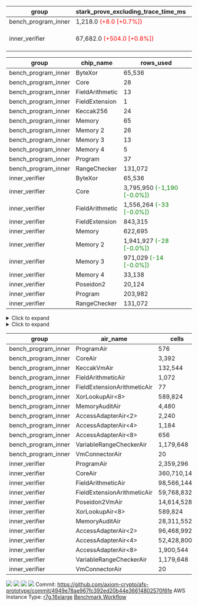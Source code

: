 | group | stark_prove_excluding_trace_time_ms | total_cells | total_cells_used | trace_gen_time_ms | verify_program_compile_ms |
| --- | --- | --- | --- | --- | --- |
| bench_program_inner | 1,218.0 <span style="color: red">(+8.0 [+0.7%])</span> | 1,915,713 | 277,352 | 2.0 |  |
| inner_verifier | 67,682.0 <span style="color: red">(+504.0 [+0.8%])</span> | 716,898,324 | 388,544,346 <span style="color: green">(-80,053 [-0.0%])</span> | 33,043.0 <span style="color: green">(-253.0 [-0.8%])</span> | 47,439.0 <span style="color: red">(+7.0 [+0.0%])</span> |

| group | chip_name | rows_used |
| --- | --- | --- |
| bench_program_inner | ByteXor | 65,536 |
| bench_program_inner | Core | 28 |
| bench_program_inner | FieldArithmetic | 13 |
| bench_program_inner | FieldExtension | 1 |
| bench_program_inner | Keccak256 | 24 |
| bench_program_inner | Memory | 65 |
| bench_program_inner | Memory 2 | 26 |
| bench_program_inner | Memory 3 | 13 |
| bench_program_inner | Memory 4 | 5 |
| bench_program_inner | Program | 37 |
| bench_program_inner | RangeChecker | 131,072 |
| inner_verifier | ByteXor | 65,536 |
| inner_verifier | Core | 3,795,950 <span style="color: green">(-1,190 [-0.0%])</span> |
| inner_verifier | FieldArithmetic | 1,556,264 <span style="color: green">(-33 [-0.0%])</span> |
| inner_verifier | FieldExtension | 843,315 |
| inner_verifier | Memory | 622,695 |
| inner_verifier | Memory 2 | 1,941,927 <span style="color: green">(-28 [-0.0%])</span> |
| inner_verifier | Memory 3 | 971,029 <span style="color: green">(-14 [-0.0%])</span> |
| inner_verifier | Memory 4 | 33,138 |
| inner_verifier | Poseidon2 | 20,124 |
| inner_verifier | Program | 203,982 |
| inner_verifier | RangeChecker | 131,072 |

<details>
<summary>Click to expand</summary>

| group | dsl_ir | opcode | frequency |
| --- | --- | --- | --- |
| bench_program_inner |  | JAL | 1 |
| bench_program_inner |  | STOREW | 2 |
| bench_program_inner | AddE | FE4ADD | 1 |
| bench_program_inner | AddF | ADD | 1 |
| bench_program_inner | AddVI | ADD | 6 |
| bench_program_inner | Alloc | ADD | 2 |
| bench_program_inner | Alloc | LOADW | 2 |
| bench_program_inner | Alloc | MUL | 2 |
| bench_program_inner | For | ADD | 2 |
| bench_program_inner | For | BNE | 3 |
| bench_program_inner | For | JAL | 1 |
| bench_program_inner | For | STOREW | 1 |
| bench_program_inner | Halt | TERMINATE | 1 |
| bench_program_inner | IfEqI | BNE | 2 |
| bench_program_inner | ImmE | STOREW | 8 |
| bench_program_inner | ImmF | STOREW | 2 |
| bench_program_inner | ImmV | STOREW | 3 |
| bench_program_inner | Keccak256 | KECCAK256 | 1 |
| bench_program_inner | StoreV | STOREW2 | 2 |
| inner_verifier |  | JAL | 1 |
| inner_verifier |  | STOREW | 2 |
| inner_verifier | AddE | FE4ADD | 223,787 |
| inner_verifier | AddEFFI | LOADW | 127 |
| inner_verifier | AddEFFI | STOREW | 381 |
| inner_verifier | AddEFI | ADD | 168 |
| inner_verifier | AddEI | ADD | 66,784 |
| inner_verifier | AddFI | ADD | 12,452 <span style="color: green">(-33 [-0.3%])</span> |
| inner_verifier | AddV | ADD | 5,980 |
| inner_verifier | AddVI | ADD | 271,414 |
| inner_verifier | Alloc | ADD | 23,824 |
| inner_verifier | Alloc | LOADW | 23,824 |
| inner_verifier | Alloc | MUL | 14,353 |
| inner_verifier | AssertEqE | BNE | 132 |
| inner_verifier | AssertEqEI | BNE | 4 |
| inner_verifier | AssertEqF | BNE | 4,054 |
| inner_verifier | AssertEqV | BNE | 1,129 |
| inner_verifier | AssertEqVI | BNE | 188 |
| inner_verifier | CycleTrackerEnd | CT_END | 104,356 |
| inner_verifier | CycleTrackerStart | CT_START | 104,356 |
| inner_verifier | DivE | BBE4DIV | 195,009 |
| inner_verifier | DivEIN | BBE4DIV | 30 |
| inner_verifier | DivEIN | STOREW | 120 |
| inner_verifier | DivFIN | DIV | 72 |
| inner_verifier | For | ADD | 527,961 |
| inner_verifier | For | BNE | 546,469 |
| inner_verifier | For | JAL | 18,508 |
| inner_verifier | For | LOADW | 966 |
| inner_verifier | For | STOREW | 17,542 |
| inner_verifier | Halt | TERMINATE | 1 |
| inner_verifier | HintBitsF | HINT_BITS | 22 |
| inner_verifier | HintInputVec | HINT_INPUT | 9,471 |
| inner_verifier | IfEq | BNE | 6,158 |
| inner_verifier | IfEqI | BNE | 121,255 |
| inner_verifier | IfEqI | JAL | 8,890 <span style="color: green">(-1,190 [-11.8%])</span> |
| inner_verifier | IfNe | BEQ | 6,893 |
| inner_verifier | IfNe | JAL | 21 |
| inner_verifier | IfNeI | BEQ | 946 |
| inner_verifier | ImmE | STOREW | 12,360 |
| inner_verifier | ImmF | STOREW | 14,565 |
| inner_verifier | ImmV | STOREW | 21,584 |
| inner_verifier | LoadE | LOADW | 41,456 |
| inner_verifier | LoadE | LOADW2 | 800,352 |
| inner_verifier | LoadF | LOADW | 14,498 |
| inner_verifier | LoadF | LOADW2 | 298,733 |
| inner_verifier | LoadV | LOADW | 12,257 |
| inner_verifier | LoadV | LOADW2 | 61,816 |
| inner_verifier | MulE | BBE4MUL | 408,091 |
| inner_verifier | MulEF | MUL | 1,668 |
| inner_verifier | MulEFI | MUL | 1,432 |
| inner_verifier | MulEI | BBE4MUL | 2,562 |
| inner_verifier | MulEI | STOREW | 10,248 |
| inner_verifier | MulF | MUL | 22,173 |
| inner_verifier | MulFI | MUL | 12 |
| inner_verifier | MulV | MUL | 682 |
| inner_verifier | MulVI | MUL | 8,259 |
| inner_verifier | NegE | MUL | 184 |
| inner_verifier | Poseidon2CompressBabyBear | COMP_POS2 | 7,224 |
| inner_verifier | Poseidon2PermuteBabyBear | PERM_POS2 | 12,900 |
| inner_verifier | StoreE | STOREW | 11,236 |
| inner_verifier | StoreE | STOREW2 | 11,156 |
| inner_verifier | StoreF | STOREW | 12,624 |
| inner_verifier | StoreF | STOREW2 | 101,586 |
| inner_verifier | StoreHintWord | ADD | 192,376 |
| inner_verifier | StoreHintWord | SHINTW | 202,529 |
| inner_verifier | StoreV | STOREW | 1,833 |
| inner_verifier | StoreV | STOREW2 | 23,461 |
| inner_verifier | SubE | FE4SUB | 13,836 |
| inner_verifier | SubEF | LOADW | 1,167,840 |
| inner_verifier | SubEF | SUB | 389,280 |
| inner_verifier | SubEFI | ADD | 1,288 |
| inner_verifier | SubEI | ADD | 240 |
| inner_verifier | SubV | SUB | 14,028 |
| inner_verifier | SubVI | SUB | 1,277 |
| inner_verifier | SubVIN | SUB | 357 |

</details>

<details>
<summary>Click to expand</summary>

| group | air_name | dsl_ir | opcode | cells_used |
| --- | --- | --- | --- | --- |
| bench_program_inner | Audit |  | JAL | 19 |
| bench_program_inner | CoreAir |  | JAL | 62 |
| bench_program_inner | Audit |  | STOREW | 38 |
| bench_program_inner | CoreAir |  | STOREW | 124 |
| bench_program_inner | AccessAdapter<2> | AddE | FE4ADD | 66 |
| bench_program_inner | AccessAdapter<4> | AddE | FE4ADD | 39 |
| bench_program_inner | Audit | AddE | FE4ADD | 76 |
| bench_program_inner | FieldExtensionArithmeticAir | AddE | FE4ADD | 41 |
| bench_program_inner | Audit | AddF | ADD | 19 |
| bench_program_inner | FieldArithmeticAir | AddF | ADD | 31 |
| bench_program_inner | Audit | AddVI | ADD | 38 |
| bench_program_inner | FieldArithmeticAir | AddVI | ADD | 186 |
| bench_program_inner | FieldArithmeticAir | Alloc | ADD | 62 |
| bench_program_inner | Audit | Alloc | LOADW | 38 |
| bench_program_inner | CoreAir | Alloc | LOADW | 124 |
| bench_program_inner | FieldArithmeticAir | Alloc | MUL | 62 |
| bench_program_inner | FieldArithmeticAir | For | ADD | 62 |
| bench_program_inner | CoreAir | For | BNE | 186 |
| bench_program_inner | CoreAir | For | JAL | 62 |
| bench_program_inner | Audit | For | STOREW | 19 |
| bench_program_inner | CoreAir | For | STOREW | 62 |
| bench_program_inner | CoreAir | Halt | TERMINATE | 62 |
| bench_program_inner | CoreAir | IfEqI | BNE | 124 |
| bench_program_inner | Audit | ImmE | STOREW | 152 |
| bench_program_inner | CoreAir | ImmE | STOREW | 496 |
| bench_program_inner | Audit | ImmF | STOREW | 38 |
| bench_program_inner | CoreAir | ImmF | STOREW | 124 |
| bench_program_inner | Audit | ImmV | STOREW | 38 |
| bench_program_inner | CoreAir | ImmV | STOREW | 186 |
| bench_program_inner | AccessAdapter<2> | Keccak256 | KECCAK256 | 220 |
| bench_program_inner | AccessAdapter<4> | Keccak256 | KECCAK256 | 130 |
| bench_program_inner | AccessAdapter<8> | Keccak256 | KECCAK256 | 85 |
| bench_program_inner | Audit | Keccak256 | KECCAK256 | 722 |
| bench_program_inner | KeccakVmAir | Keccak256 | KECCAK256 | 76,752 |
| bench_program_inner | Audit | StoreV | STOREW2 | 38 |
| bench_program_inner | CoreAir | StoreV | STOREW2 | 124 |
| inner_verifier | Audit |  | JAL | 19 |
| inner_verifier | CoreAir |  | JAL | 66 |
| inner_verifier | Audit |  | STOREW | 38 |
| inner_verifier | CoreAir |  | STOREW | 132 |
| inner_verifier | AccessAdapter<2> | AddE | FE4ADD | 1,123,254 |
| inner_verifier | AccessAdapter<4> | AddE | FE4ADD | 663,741 |
| inner_verifier | Audit | AddE | FE4ADD | 2,157,184 |
| inner_verifier | FieldExtensionArithmeticAir | AddE | FE4ADD | 9,175,267 |
| inner_verifier | AccessAdapter<2> | AddEFFI | LOADW | 704 |
| inner_verifier | AccessAdapter<4> | AddEFFI | LOADW | 832 |
| inner_verifier | Audit | AddEFFI | LOADW | 798 |
| inner_verifier | CoreAir | AddEFFI | LOADW | 8,382 |
| inner_verifier | AccessAdapter<2> | AddEFFI | STOREW | 704 |
| inner_verifier | Audit | AddEFFI | STOREW | 2,394 |
| inner_verifier | CoreAir | AddEFFI | STOREW | 25,146 |
| inner_verifier | AccessAdapter<2> | AddEFI | ADD | 286 |
| inner_verifier | AccessAdapter<4> | AddEFI | ADD | 169 |
| inner_verifier | Audit | AddEFI | ADD | 3,192 |
| inner_verifier | FieldArithmeticAir | AddEFI | ADD | 5,208 |
| inner_verifier | AccessAdapter<2> | AddEI | ADD | 361,746 <span style="color: green">(-154 [-0.0%])</span> |
| inner_verifier | AccessAdapter<4> | AddEI | ADD | 213,759 <span style="color: green">(-91 [-0.0%])</span> |
| inner_verifier | Audit | AddEI | ADD | 1,177,088 |
| inner_verifier | FieldArithmeticAir | AddEI | ADD | 2,070,304 |
| inner_verifier | Audit | AddFI | ADD | 3,021 |
| inner_verifier | FieldArithmeticAir | AddFI | ADD | 386,012 <span style="color: green">(-1,023 [-0.3%])</span> |
| inner_verifier | Audit | AddV | ADD | 19 |
| inner_verifier | FieldArithmeticAir | AddV | ADD | 185,380 |
| inner_verifier | Audit | AddVI | ADD | 17,005 |
| inner_verifier | FieldArithmeticAir | AddVI | ADD | 8,413,834 |
| inner_verifier | FieldArithmeticAir | Alloc | ADD | 738,544 |
| inner_verifier | Audit | Alloc | LOADW | 3,420 |
| inner_verifier | CoreAir | Alloc | LOADW | 1,572,384 |
| inner_verifier | AccessAdapter<2> | Alloc | MUL | 33 |
| inner_verifier | AccessAdapter<4> | Alloc | MUL | 39 |
| inner_verifier | FieldArithmeticAir | Alloc | MUL | 444,943 |
| inner_verifier | AccessAdapter<2> | AssertEqE | BNE | 726 |
| inner_verifier | AccessAdapter<4> | AssertEqE | BNE | 429 |
| inner_verifier | CoreAir | AssertEqE | BNE | 8,712 |
| inner_verifier | AccessAdapter<2> | AssertEqEI | BNE | 22 |
| inner_verifier | AccessAdapter<4> | AssertEqEI | BNE | 13 |
| inner_verifier | CoreAir | AssertEqEI | BNE | 264 |
| inner_verifier | CoreAir | AssertEqF | BNE | 267,564 |
| inner_verifier | CoreAir | AssertEqV | BNE | 74,514 |
| inner_verifier | CoreAir | AssertEqVI | BNE | 12,408 |
| inner_verifier | CoreAir | CycleTrackerEnd | CT_END | 6,887,496 |
| inner_verifier | CoreAir | CycleTrackerStart | CT_START | 6,887,496 |
| inner_verifier | AccessAdapter<2> | DivE | BBE4DIV | 8,564,952 |
| inner_verifier | AccessAdapter<4> | DivE | BBE4DIV | 5,061,108 |
| inner_verifier | Audit | DivE | BBE4DIV | 1,672 |
| inner_verifier | FieldExtensionArithmeticAir | DivE | BBE4DIV | 7,995,369 |
| inner_verifier | AccessAdapter<2> | DivEIN | BBE4DIV | 1,694 |
| inner_verifier | AccessAdapter<4> | DivEIN | BBE4DIV | 1,001 |
| inner_verifier | Audit | DivEIN | BBE4DIV | 2,204 |
| inner_verifier | FieldExtensionArithmeticAir | DivEIN | BBE4DIV | 1,230 |
| inner_verifier | AccessAdapter<2> | DivEIN | STOREW | 429 |
| inner_verifier | AccessAdapter<4> | DivEIN | STOREW | 117 |
| inner_verifier | CoreAir | DivEIN | STOREW | 7,920 |
| inner_verifier | Audit | DivFIN | DIV | 1,311 |
| inner_verifier | FieldArithmeticAir | DivFIN | DIV | 2,232 |
| inner_verifier | FieldArithmeticAir | For | ADD | 16,366,791 |
| inner_verifier | CoreAir | For | BNE | 36,066,954 |
| inner_verifier | AccessAdapter<2> | For | JAL | 418 |
| inner_verifier | AccessAdapter<4> | For | JAL | 494 |
| inner_verifier | CoreAir | For | JAL | 1,221,528 |
| inner_verifier | Audit | For | LOADW | 399 |
| inner_verifier | CoreAir | For | LOADW | 63,756 |
| inner_verifier | Audit | For | STOREW | 2,356 |
| inner_verifier | CoreAir | For | STOREW | 1,157,772 |
| inner_verifier | CoreAir | Halt | TERMINATE | 66 |
| inner_verifier | CoreAir | HintBitsF | HINT_BITS | 1,452 |
| inner_verifier | CoreAir | HintInputVec | HINT_INPUT | 625,086 |
| inner_verifier | CoreAir | IfEq | BNE | 406,428 |
| inner_verifier | CoreAir | IfEqI | BNE | 8,002,830 |
| inner_verifier | CoreAir | IfEqI | JAL | 586,740 <span style="color: green">(-78,540 [-11.8%])</span> |
| inner_verifier | CoreAir | IfNe | BEQ | 454,938 |
| inner_verifier | CoreAir | IfNe | JAL | 1,386 |
| inner_verifier | CoreAir | IfNeI | BEQ | 62,436 |
| inner_verifier | AccessAdapter<2> | ImmE | STOREW | 462 |
| inner_verifier | AccessAdapter<4> | ImmE | STOREW | 273 |
| inner_verifier | Audit | ImmE | STOREW | 226,784 |
| inner_verifier | CoreAir | ImmE | STOREW | 815,760 |
| inner_verifier | Audit | ImmF | STOREW | 3,876 |
| inner_verifier | CoreAir | ImmF | STOREW | 961,290 |
| inner_verifier | Audit | ImmV | STOREW | 18,506 |
| inner_verifier | CoreAir | ImmV | STOREW | 1,424,544 |
| inner_verifier | AccessAdapter<2> | LoadE | LOADW | 16,126 |
| inner_verifier | AccessAdapter<4> | LoadE | LOADW | 9,529 |
| inner_verifier | Audit | LoadE | LOADW | 704,824 |
| inner_verifier | CoreAir | LoadE | LOADW | 2,736,096 |
| inner_verifier | AccessAdapter<2> | LoadE | LOADW2 | 24,090 |
| inner_verifier | AccessAdapter<4> | LoadE | LOADW2 | 14,235 |
| inner_verifier | CoreAir | LoadE | LOADW2 | 52,823,232 |
| inner_verifier | AccessAdapter<2> | LoadF | LOADW | 22,176 |
| inner_verifier | AccessAdapter<4> | LoadF | LOADW | 13,104 |
| inner_verifier | AccessAdapter<8> | LoadF | LOADW | 8,568 |
| inner_verifier | Audit | LoadF | LOADW | 63,517 |
| inner_verifier | CoreAir | LoadF | LOADW | 956,868 |
| inner_verifier | AccessAdapter<2> | LoadF | LOADW2 | 605 |
| inner_verifier | AccessAdapter<4> | LoadF | LOADW2 | 364 |
| inner_verifier | AccessAdapter<8> | LoadF | LOADW2 | 391 |
| inner_verifier | Audit | LoadF | LOADW2 | 1,767 |
| inner_verifier | CoreAir | LoadF | LOADW2 | 19,716,378 |
| inner_verifier | Audit | LoadV | LOADW | 28,158 |
| inner_verifier | CoreAir | LoadV | LOADW | 808,962 |
| inner_verifier | Audit | LoadV | LOADW2 | 3,040 |
| inner_verifier | CoreAir | LoadV | LOADW2 | 4,079,856 |
| inner_verifier | AccessAdapter<2> | MulE | BBE4MUL | 510,400 <span style="color: green">(-154 [-0.0%])</span> |
| inner_verifier | AccessAdapter<4> | MulE | BBE4MUL | 301,600 <span style="color: green">(-91 [-0.0%])</span> |
| inner_verifier | Audit | MulE | BBE4MUL | 1,293,216 |
| inner_verifier | FieldExtensionArithmeticAir | MulE | BBE4MUL | 16,731,731 |
| inner_verifier | AccessAdapter<2> | MulEF | MUL | 7,876 |
| inner_verifier | AccessAdapter<4> | MulEF | MUL | 4,654 |
| inner_verifier | Audit | MulEF | MUL | 4,484 |
| inner_verifier | FieldArithmeticAir | MulEF | MUL | 51,708 |
| inner_verifier | AccessAdapter<2> | MulEFI | MUL | 1,100 |
| inner_verifier | AccessAdapter<4> | MulEFI | MUL | 650 |
| inner_verifier | Audit | MulEFI | MUL | 27,208 |
| inner_verifier | FieldArithmeticAir | MulEFI | MUL | 44,392 |
| inner_verifier | AccessAdapter<2> | MulEI | BBE4MUL | 165,594 |
| inner_verifier | AccessAdapter<4> | MulEI | BBE4MUL | 97,851 |
| inner_verifier | Audit | MulEI | BBE4MUL | 189,848 |
| inner_verifier | FieldExtensionArithmeticAir | MulEI | BBE4MUL | 105,042 |
| inner_verifier | AccessAdapter<2> | MulEI | STOREW | 56,122 |
| inner_verifier | AccessAdapter<4> | MulEI | STOREW | 33,033 |
| inner_verifier | Audit | MulEI | STOREW | 57 |
| inner_verifier | CoreAir | MulEI | STOREW | 676,368 |
| inner_verifier | Audit | MulF | MUL | 779 |
| inner_verifier | FieldArithmeticAir | MulF | MUL | 687,363 |
| inner_verifier | Audit | MulFI | MUL | 228 |
| inner_verifier | FieldArithmeticAir | MulFI | MUL | 372 |
| inner_verifier | Audit | MulV | MUL | 12,901 |
| inner_verifier | FieldArithmeticAir | MulV | MUL | 21,142 |
| inner_verifier | Audit | MulVI | MUL | 114 |
| inner_verifier | FieldArithmeticAir | MulVI | MUL | 256,029 |
| inner_verifier | AccessAdapter<2> | NegE | MUL | 902 |
| inner_verifier | AccessAdapter<4> | NegE | MUL | 533 |
| inner_verifier | Audit | NegE | MUL | 3,496 |
| inner_verifier | FieldArithmeticAir | NegE | MUL | 5,704 |
| inner_verifier | AccessAdapter<2> | Poseidon2CompressBabyBear | COMP_POS2 | 298,452 |
| inner_verifier | AccessAdapter<4> | Poseidon2CompressBabyBear | COMP_POS2 | 176,358 |
| inner_verifier | AccessAdapter<8> | Poseidon2CompressBabyBear | COMP_POS2 | 115,311 |
| inner_verifier | Poseidon2VmAir<BabyBear> | Poseidon2CompressBabyBear | COMP_POS2 | 3,019,632 |
| inner_verifier | AccessAdapter<2> | Poseidon2PermuteBabyBear | PERM_POS2 | 605,011 |
| inner_verifier | AccessAdapter<4> | Poseidon2PermuteBabyBear | PERM_POS2 | 357,929 |
| inner_verifier | AccessAdapter<8> | Poseidon2PermuteBabyBear | PERM_POS2 | 235,807 |
| inner_verifier | Poseidon2VmAir<BabyBear> | Poseidon2PermuteBabyBear | PERM_POS2 | 5,392,200 |
| inner_verifier | AccessAdapter<2> | StoreE | STOREW | 7,854 |
| inner_verifier | AccessAdapter<4> | StoreE | STOREW | 4,641 |
| inner_verifier | Audit | StoreE | STOREW | 213,484 |
| inner_verifier | CoreAir | StoreE | STOREW | 741,576 |
| inner_verifier | AccessAdapter<2> | StoreE | STOREW2 | 45,276 |
| inner_verifier | AccessAdapter<4> | StoreE | STOREW2 | 26,754 |
| inner_verifier | Audit | StoreE | STOREW2 | 28,424 |
| inner_verifier | CoreAir | StoreE | STOREW2 | 736,296 |
| inner_verifier | Audit | StoreF | STOREW | 239,856 |
| inner_verifier | CoreAir | StoreF | STOREW | 833,184 |
| inner_verifier | AccessAdapter<2> | StoreF | STOREW2 | 521,191 |
| inner_verifier | AccessAdapter<4> | StoreF | STOREW2 | 308,399 |
| inner_verifier | AccessAdapter<8> | StoreF | STOREW2 | 203,269 |
| inner_verifier | Audit | StoreF | STOREW2 | 55,176 |
| inner_verifier | CoreAir | StoreF | STOREW2 | 6,704,676 |
| inner_verifier | FieldArithmeticAir | StoreHintWord | ADD | 5,963,656 |
| inner_verifier | Audit | StoreHintWord | SHINTW | 3,848,051 |
| inner_verifier | CoreAir | StoreHintWord | SHINTW | 13,366,914 |
| inner_verifier | Audit | StoreV | STOREW | 34,827 |
| inner_verifier | CoreAir | StoreV | STOREW | 120,978 |
| inner_verifier | Audit | StoreV | STOREW2 | 441,484 |
| inner_verifier | CoreAir | StoreV | STOREW2 | 1,548,426 |
| inner_verifier | AccessAdapter<2> | SubE | FE4SUB | 458,172 |
| inner_verifier | AccessAdapter<4> | SubE | FE4SUB | 270,738 |
| inner_verifier | Audit | SubE | FE4SUB | 970,368 |
| inner_verifier | FieldExtensionArithmeticAir | SubE | FE4SUB | 567,276 |
| inner_verifier | AccessAdapter<2> | SubEF | LOADW | 4,281,838 |
| inner_verifier | Audit | SubEF | LOADW | 1,254 |
| inner_verifier | CoreAir | SubEF | LOADW | 77,077,440 |
| inner_verifier | AccessAdapter<2> | SubEF | SUB | 4,281,838 |
| inner_verifier | AccessAdapter<4> | SubEF | SUB | 5,060,354 |
| inner_verifier | Audit | SubEF | SUB | 418 |
| inner_verifier | FieldArithmeticAir | SubEF | SUB | 12,067,680 |
| inner_verifier | AccessAdapter<2> | SubEFI | ADD | 176 |
| inner_verifier | AccessAdapter<4> | SubEFI | ADD | 104 |
| inner_verifier | Audit | SubEFI | ADD | 24,472 |
| inner_verifier | FieldArithmeticAir | SubEFI | ADD | 39,928 |
| inner_verifier | AccessAdapter<2> | SubEI | ADD | 968 |
| inner_verifier | AccessAdapter<4> | SubEI | ADD | 572 |
| inner_verifier | Audit | SubEI | ADD | 4,408 |
| inner_verifier | FieldArithmeticAir | SubEI | ADD | 7,440 |
| inner_verifier | Audit | SubV | SUB | 57 |
| inner_verifier | FieldArithmeticAir | SubV | SUB | 434,868 |
| inner_verifier | Audit | SubVI | SUB | 14,003 |
| inner_verifier | FieldArithmeticAir | SubVI | SUB | 39,587 |
| inner_verifier | FieldArithmeticAir | SubVIN | SUB | 11,067 |

</details>

| group | air_name | cells | constraints | interactions | main_cols | perm_cols | prep_cols | quotient_deg | rows |
| --- | --- | --- | --- | --- | --- | --- | --- | --- | --- |
| bench_program_inner | ProgramAir<BabyBear> | 576 | 4 | 1 | 1 | 8 | 9 | 1 | 64 |
| bench_program_inner | CoreAir | 3,392 | 115 | 19 | 62 | 44 |  | 2 | 32 |
| bench_program_inner | KeccakVmAir | 132,544 | 2,251 | 235 | 3,198 | 944 |  | 2 | 32 |
| bench_program_inner | FieldArithmeticAir | 1,072 | 28 | 15 | 31 | 36 |  | 2 | 16 |
| bench_program_inner | FieldExtensionArithmeticAir | 77 | 28 | 15 | 41 | 36 |  | 2 | 1 |
| bench_program_inner | XorLookupAir<8> | 589,824 | 4 | 1 | 1 | 8 | 3 | 1 | 65,536 |
| bench_program_inner | MemoryAuditAir | 4,480 | 21 | 6 | 19 | 16 |  | 2 | 128 |
| bench_program_inner | AccessAdapterAir<2> | 2,240 | 14 | 5 | 11 | 24 |  | 2 | 64 |
| bench_program_inner | AccessAdapterAir<4> | 1,184 | 14 | 5 | 13 | 24 |  | 2 | 32 |
| bench_program_inner | AccessAdapterAir<8> | 656 | 14 | 5 | 17 | 24 |  | 2 | 16 |
| bench_program_inner | VariableRangeCheckerAir | 1,179,648 | 4 | 1 | 1 | 8 | 2 | 1 | 131,072 |
| bench_program_inner | VmConnectorAir | 20 | 4 | 2 | 2 | 8 | 1 | 2 | 2 |
| inner_verifier | ProgramAir<BabyBear> | 2,359,296 | 4 | 1 | 1 | 8 | 9 | 1 | 262,144 |
| inner_verifier | CoreAir | 360,710,144 | 113 | 19 | 66 | 20 |  | 8 | 4,194,304 |
| inner_verifier | FieldArithmeticAir | 98,566,144 | 23 | 15 | 31 | 16 |  | 8 | 2,097,152 |
| inner_verifier | FieldExtensionArithmeticAir | 59,768,832 | 23 | 15 | 41 | 16 |  | 8 | 1,048,576 |
| inner_verifier | Poseidon2VmAir<BabyBear> | 14,614,528 | 373 | 32 | 418 | 28 |  | 8 | 32,768 |
| inner_verifier | XorLookupAir<8> | 589,824 | 4 | 1 | 1 | 8 | 3 | 1 | 65,536 |
| inner_verifier | MemoryAuditAir | 28,311,552 | 19 | 6 | 19 | 8 |  | 8 | 1,048,576 |
| inner_verifier | AccessAdapterAir<2> | 96,468,992 | 11 | 5 | 11 | 12 |  | 4 | 4,194,304 |
| inner_verifier | AccessAdapterAir<4> | 52,428,800 | 11 | 5 | 13 | 12 |  | 4 | 2,097,152 |
| inner_verifier | AccessAdapterAir<8> | 1,900,544 | 11 | 5 | 17 | 12 |  | 4 | 65,536 |
| inner_verifier | VariableRangeCheckerAir | 1,179,648 | 4 | 1 | 1 | 8 | 2 | 1 | 131,072 |
| inner_verifier | VmConnectorAir | 20 | 4 | 2 | 2 | 8 | 1 | 2 | 2 |



[![](https://axiom-public-data-staging-us-east-1.s3.us-east-1.amazonaws.com/benchmark/github/flamegraphs/4949e78ae967fc392ed20b44e36614802570f6fe/small_e2e.dsl_ir.opcode.air_name.cells_used.reverse.svg)](https://axiom-public-data-staging-us-east-1.s3.us-east-1.amazonaws.com/benchmark/github/flamegraphs/4949e78ae967fc392ed20b44e36614802570f6fe/small_e2e.dsl_ir.opcode.air_name.cells_used.reverse.svg)
[![](https://axiom-public-data-staging-us-east-1.s3.us-east-1.amazonaws.com/benchmark/github/flamegraphs/4949e78ae967fc392ed20b44e36614802570f6fe/small_e2e.dsl_ir.opcode.air_name.cells_used.svg)](https://axiom-public-data-staging-us-east-1.s3.us-east-1.amazonaws.com/benchmark/github/flamegraphs/4949e78ae967fc392ed20b44e36614802570f6fe/small_e2e.dsl_ir.opcode.air_name.cells_used.svg)
[![](https://axiom-public-data-staging-us-east-1.s3.us-east-1.amazonaws.com/benchmark/github/flamegraphs/4949e78ae967fc392ed20b44e36614802570f6fe/small_e2e.dsl_ir.opcode.frequency.reverse.svg)](https://axiom-public-data-staging-us-east-1.s3.us-east-1.amazonaws.com/benchmark/github/flamegraphs/4949e78ae967fc392ed20b44e36614802570f6fe/small_e2e.dsl_ir.opcode.frequency.reverse.svg)
[![](https://axiom-public-data-staging-us-east-1.s3.us-east-1.amazonaws.com/benchmark/github/flamegraphs/4949e78ae967fc392ed20b44e36614802570f6fe/small_e2e.dsl_ir.opcode.frequency.svg)](https://axiom-public-data-staging-us-east-1.s3.us-east-1.amazonaws.com/benchmark/github/flamegraphs/4949e78ae967fc392ed20b44e36614802570f6fe/small_e2e.dsl_ir.opcode.frequency.svg)
Commit: https://github.com/axiom-crypto/afs-prototype/commit/4949e78ae967fc392ed20b44e36614802570f6fe
AWS Instance Type: [r7g.16xlarge](https://instances.vantage.sh/aws/ec2/r7g.16xlarge)
[Benchmark Workflow](https://github.com/axiom-crypto/afs-prototype/actions/runs/11228136357)

